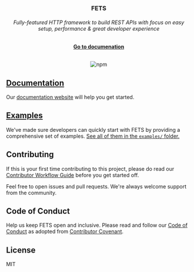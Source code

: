 <div align="center">
  <h3>FETS</h3>
  <h6>Fully-featured HTTP framework to build REST APIs with focus on easy setup, performance & great developer experience</h6>
  <a href="https://www.the-guild.dev/fets"><b>Go to documenation</b></a>
</div>

<br />

<div align="center">

![npm](https://badgen.net/npm/v/fets)

</div>

## [Documentation](https://www.the-guild.dev/fets)

Our [documentation website](https://www.the-guild.dev/fets) will help you get started.

## [Examples](https://github.com/ardatan/fets/tree/master/examples)

We've made sure developers can quickly start with FETS by providing a comprehensive set of examples.
[See all of them in the `examples/` folder.](https://github.com/ardatan/fets/tree/master/examples)

## Contributing

If this is your first time contributing to this project, please do read our
[Contributor Workflow Guide](https://github.com/the-guild-org/Stack/blob/master/CONTRIBUTING.md)
before you get started off.

Feel free to open issues and pull requests. We're always welcome support from the community.

## Code of Conduct

Help us keep FETS open and inclusive. Please read and follow our
[Code of Conduct](https://github.com/the-guild-org/Stack/blob/master/CODE_OF_CONDUCT.md) as adopted
from [Contributor Covenant](https://www.contributor-covenant.org/).

## License

MIT
